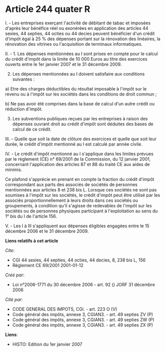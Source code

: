 # Article 244 quater R

I. - Les entreprises exerçant l'activité de débitant de tabac et imposées d'après leur bénéfice réel ou exonérées en
application des articles 44 sexies, 44 septies, 44 octies ou 44 decies peuvent bénéficier d'un crédit d'impôt égal à 25 % des
dépenses portant sur la rénovation des linéaires, la rénovation des vitrines ou l'acquisition de terminaux informatiques.

II. - 1. Les dépenses mentionnées au I sont prises en compte pour le calcul du crédit d'impôt dans la limite de 10 000 Euros
au titre des exercices ouverts entre le 1er janvier 2007 et le 31 décembre 2009.

2. Les dépenses mentionnées au I doivent satisfaire aux conditions suivantes :

a) Etre des charges déductibles du résultat imposable à l'impôt sur le revenu ou à l'impôt sur les sociétés dans les
conditions de droit commun ;

b) Ne pas avoir été comprises dans la base de calcul d'un autre crédit ou réduction d'impôt.

3. Les subventions publiques reçues par les entreprises à raison des dépenses ouvrant droit au crédit d'impôt sont déduites
des bases de calcul de ce crédit.

III. - Quelle que soit la date de clôture des exercices et quelle que soit leur durée, le crédit d'impôt mentionné au I est
calculé par année civile.

IV. - Le crédit d'impôt mentionné au I s'applique dans les limites prévues par le règlement (CE) n° 69/2001 de la Commission,
du 12 janvier 2001, concernant l'application des articles 87 et 88 du traité CE aux aides de minimis.

Ce plafond s'apprécie en prenant en compte la fraction du crédit d'impôt correspondant aux parts des associés de sociétés de
personnes mentionnées aux articles 8 et 238 bis L. Lorsque ces sociétés ne sont pas soumises à l'impôt sur les sociétés, le
crédit d'impôt peut être utilisé par les associés proportionnellement à leurs droits dans ces sociétés ou groupements, à
condition qu'il s'agisse de redevables de l'impôt sur les sociétés ou de personnes physiques participant à l'exploitation au
sens du 1° bis du I de l'article 156.

V. - Les I à III s'appliquent aux dépenses éligibles engagées entre le 15 décembre 2006 et le 31 décembre 2009.

**Liens relatifs à cet article**

_Cite_:

  - CGI 44 sexies, 44 septies, 44 octies, 44 decies, 8, 238 bis L, 156
  - Règlement CE 69/2001 2001-01-12

_Créé par_:

  - Loi n°2006-1771 du 30 décembre 2006 - art. 92 () JORF 31 décembre 2006

_Cité par_:

  - CODE GENERAL DES IMPOTS, CGI. - art. 223 O (V)
  - Code général des impôts, annexe 3, CGIAN3. - art. 49 septies ZV (P)
  - Code général des impôts, annexe 3, CGIAN3. - art. 49 septies ZW (P)
  - Code général des impôts, annexe 3, CGIAN3. - art. 49 septies ZX (P)

**Liens**:

  - HISTO: Edition du 1er janvier 2007
